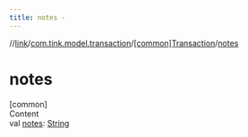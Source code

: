 ```yaml
---
title: notes -
---
```

//[link](../../index.md)/[com.tink.model.transaction](../index.md)/[[common]Transaction](index.md)/[notes](notes.md)



# notes  
[common]  
Content  
val [notes](notes.md): [String](https://kotlinlang.org/api/latest/jvm/stdlib/kotlin/-string/index.html)  



